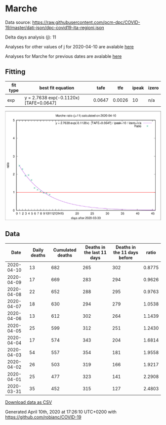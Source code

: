 # Marche

Data source: https://raw.githubusercontent.com/pcm-dpc/COVID-19/master/dati-json/dpc-covid19-ita-regioni.json

Delta days analysis (j): 11

Analyses for other values of j for 2020-04-10 are avalable [here](../README.md)

Analyses for Marche for previous dates are avalable [here](../../README.md)

## Fitting 
|fit type|best fit equation|tafe|tfe|ipeak|izero|
|-------|-----|--------|------|---|---|
|exp|y = 2.7638 exp(-0.1120x)  [TAFE=0.0647]|0.0647|0.0026|10|n/a|

![Plot](COVID-19_marche_j11_2020-04-10.png)

## Data
|Date|Daily deaths|Cumulated deaths|Deaths in the last 11 days|Deaths in the 11 days before|ratio|
|----|----------|-----------|-------|--------------------|-----|
|2020-04-10|13|682|265|302|0.8775|
|2020-04-09|17|669|283|294|0.9626|
|2020-04-08|22|652|288|295|0.9763|
|2020-04-07|18|630|294|279|1.0538|
|2020-04-06|13|612|302|264|1.1439|
|2020-04-05|25|599|312|251|1.2430|
|2020-04-04|17|574|343|204|1.6814|
|2020-04-03|54|557|354|181|1.9558|
|2020-04-02|26|503|319|166|1.9217|
|2020-04-01|25|477|323|141|2.2908|
|2020-03-31|35|452|315|127|2.4803|

[Download data as CSV](COVID-19_marche_j11_2020-04-10.csv)

Generated April 10th, 2020 at 17:26:10 UTC+0200 with https://github.com/robianc/COVID-19
